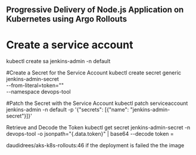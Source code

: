 ## Progressive Delivery of Node.js Application on Kubernetes using Argo Rollouts
# Create a service account
kubectl create sa jenkins-admin -n default

#Create a Secret for the Service Account
kubectl create secret generic jenkins-admin-secret \
  --from-literal=token="" \
  --namespace devops-tool

#Patch the Secret with the Service Account
kubectl patch serviceaccount jenkins-admin -n default -p '{"secrets": [{"name": "jenkins-admin-secret"}]}'

Retrieve and Decode the Token
kubectl get secret jenkins-admin-secret -n devops-tool -o jsonpath="{.data.token}" | base64 --decode
token = 


daudidrees/aks-k8s-rollouts:46
if the deployment is failed the the image
